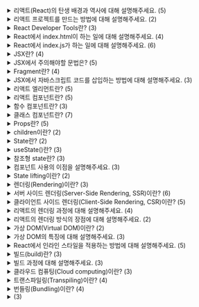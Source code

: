 <details>
<summary>리액트(React)의 탄생 배경과 역사에 대해 설명해주세요. (5)</summary>
<br>

- React의 탄생 배경은 Facebook이 직면한 문제에서 시작됩니다. Facebook은 커다란 규모의 복잡한 웹 애플리케이션을 유지보수하고 개발하는데 어려움을 겪고 있었습니다. 그러한 문제 중에서도 가장 큰 문제 중 하나는 자주 일어나는 UI 변경으로 인한 성능 저하와 유지보수성의 어려움이었습니다.
- 이러한 문제를 해결하기 위해 Facebook에서는 더 나은 방법을 찾기 위해 여러 가지 실험을 진행했습니다. 그 중에서도 React는 Jordan Walke라는 개발자가 2011년에 시작한 프로젝트였습니다. React는 JavaScript 라이브러리로, 가상 DOM(Virtual DOM) 개념을 도입하여 성능을 개선하고, 컴포넌트라는 개념을 도입하여 UI 코드를 모듈화하고 재사용성을 높였습니다.
- React는 초기 버전에서는 Facebook에서 사용하기 위해 개발되었으며, 2013년에 5월에 오픈 소스로 최초로 공개되었습니다. 그 후 React는 계속해서 발전하면서 다양한 기능과 개선 사항이 추가되었고, 2015년 Facebook에서 React Native라는 모바일 애플리케이션을 위한 새로운 크로스플랫폼 프레임워크도 출시했습니다.
- React의 등장으로 인해 UI 코드의 개발과 유지보수가 쉬워졌고, 성능 또한 향상되어 대규모 웹 애플리케이션을 개발할 수 있게 되었습니다. 이로 인해 React는 현재까지도 많은 개발자들에게 사랑받고 있으며, 대규모 웹 애플리케이션의 개발에서는 필수적인 기술 중 하나입니다.
- React는 지속적으로 개발이 이루어지고 있으며, 현재는 React 18 버전이 개발 중에 있습니다. React의 생태계는 매우 다양하며, React를 기반으로 한 다양한 라이브러리와 프레임워크가 존재합니다.
</details>

<details>
<summary>리액트 프로젝트를 만드는 방법에 대해 설명해주세요. (2)</summary>
<br>

1. Create React App(CRA) 사용하기
    - Create React App(CRA)은 리액트 앱을 빠르게 만들기 위한 공식 도구입니다.
    - CRA를 사용하면, 초기 세팅을 자동으로 생성하고, 빠르게 리액트 앱을 만들 수 있습니다.
    - 아래는 CRA를 사용하여 리액트 앱을 만드는 방법입니다.

      1. Node.js를 설치합니다.

      2. 터미널에서 다음 명령어를 실행합니다.

        ```console
        npx create-react-app my-app
        ```

      3. 생성된 앱 폴더로 이동하여 개발모드를 실행합니다.

        ```kotlin
        cd my-app
        npm start
        ```

2. 수동으로 세팅하기
    - 아래는 수동으로 리액트 앱을 만드는 방법입니다.

      1. Node.js를 설치합니다.

      2. 리액트 프로젝트에 필요한 패키지를 설치합니다.
        ```kotlin
        npm init -y
        npm install react react-dom
        npm install -D webpack webpack-cli webpack-dev-server html-webpack-plugin babel-loader @babel/core @babel/preset-env @babel/preset-react
        ```

      3. 프로젝트 디렉토리에 다음과 같은 파일들을 생성합니다.

        ```bash
        /public/index.html
        /src/index.js
        /webpack.config.js
        /.babelrc
        ```

      4. 생성한 파일들을 수정하여 리액트 앱을 만듭니다.

        ```jsx
        // index.html
        <!DOCTYPE html>
        <html>
        <head>
          <meta charset="UTF-8">
          <title>My React App</title>
        </head>
        <body>
          <div id="root"></div>
          <script src="dist/bundle.js"></script>
        </body>
        </html>

        // index.js
        import React from 'react';
        import ReactDOM from 'react-dom';
        import App from './App';

        ReactDOM.render(<App />, document.getElementById('root'));
        ```

</details>

<details>
<summary>React Developer Tools란? (3)</summary>
<br>

- React Developer Tools는 React 애플리케이션의 디버깅 및 프로파일링을 도와주는 크롬 확장 프로그램입니다.
- React Developer Tools를 사용하면 React 구성 요소 트리와 해당 구성 요소의 속성 및 상태를 시각적으로 볼 수 있습니다.
- React Developer Tools를 사용하면 React 애플리케이션의 성능을 프로파일링하여 느린 부분을 파악하고 최적화할 수 있습니다.
</details>

<details>
<summary>React에서 index.html이 하는 일에 대해 설명해주세요. (4)</summary>
<br>

- React 애플리케이션이 실행될 때 웹 브라우저에서 가장 먼저 실행되는 파일입니다.
- `public` 디렉토리에 있어야 합니다.
- React 애플리케이션이 렌더링될 때 사용되는 루트 요소(root element)를 포함합니다.
- React 애플리케이션에서는 일반적으로 index.html 파일이 동적으로 생성된 JavaScript 파일을 로드하고 실행하기 위해 사용됩니다.
</details>

<details>
<summary>React에서 index.js가 하는 일에 대해 설명해주세요. (6)</summary>
<br>

- React 애플리케이션의 시작점(Entry point)으로, 컴포넌트들을 불러오고 렌더링하는 역할을 담당합니다.
- 일반적으로 src 디렉토리에 위치합니다.
- React 17부터는 React를 import하지 않고도 JSX 문법을 사용할 수 있도록 변경되었습니다.
- `createRoot()` 이 메소드는 React 18에서 추가된 새로운 API 중 하나이며, ReactDOM 패키지의 일부입니다. 이 메소드는 React 애플리케이션의 루트 엘리먼트를 선택하고, 이를 관리할 Root 객체를 리턴합니다.
- `render()` Root 객체의 렌더 메소드를 호출하여 JSX를 사용하여 작성된 엘리먼트를 렌더링합니다.
- 이전 버전의 React에서는 `createRoot()` 메소드 대신에 `ReactDOM.render()` 메소드를 사용하여 렌더링을 처리했었습니다.
</details>

<details>
<summary>JSX란? (4)</summary>
<br>

- JSX는 JavaScript Syntax Extension, JavaScript XML의 약자로, JavaScript를 확장한 문법입니다.
- JSX는 JavaScript와 유사한 XML 형태의 문법을 사용하여 UI 컴포넌트를 정의하고 렌더링할 수 있습니다.
- React에서 UI 컴포넌트를 작성할 때 사용되는 기술입니다.
- JSX를 사용하면 HTML과 비슷한 구문으로 React 컴포넌트를 작성할 수 있으며, 가독성이 좋고 개발 생산성을 향상시킬 수 있습니다.
</details>

<details>
<summary>JSX에서 주의해야할 문법은? (5)</summary>
<br>

- `Self-closing tag`
  - JSX에서는 일반적인 HTML과 달리, self-closing 태그를 사용할 때 '/'를 생략할 수 없습니다.
- `camelCase attribute name`
  - JSX에서는 속성명을 camelCase 형태로 작성해야 합니다.
  - 예시
    - `onClick`
    - `onBlur`
    - `onFocus`
    - `onMouseDown`
    - `onMouseOver`
    - `tabIndex`
  - 예외적으로 HTML에서 비표준 속성을 다룰 때 활용하는 `data-*` 속성은 camelCase가 아니라 기존의 HTML 문법 그대로 작성해야 합니다.
- `htmlFor`
  - JSX에서는 for 속성이 예약어이기 때문에 for 대신 htmlFor 속성을 사용해야 합니다.
- `className`
  - JSX에서는 class 속성이 예약어이기 때문에 class 대신 className 속성을 사용해야 합니다.
- `style attribute`
  - HTML에서는 스타일 속성을 문자열 형태로 지정할 수 있지만, JSX에서는 JavaScript 객체 형태로 스타일을 정의해야 합니다.
  - 예를 들어, `<div style="color: red;"></div>` 대신 `<div style={{ color: "red" }}></div>`와 같이 작성해야 합니다.
</details>

<details>
<summary>Fragment란? (4)</summary>
<br>
    
- JSX에서 여러 요소를 렌더링하려면, 이를 하나의 컨테이너 요소로 감싸주어야 합니다.
- 이때, 불필요한 div 태그를 사용하지 않기 위해 Fragment를 사용할 수 있습니다.
- Fragment는 빈 태그로, `<>` `</>`와 같이 작성합니다.
- `react`에서 `{ Fragment }`를 import해서 `<Fragment>` `</Fragment>`와 같이 작성할 수도 있습니다.
</details>

<details>
<summary>JSX에서 자바스크립트 코드를 삽입하는 방법에 대해 설명해주세요. (3)</summary>
<br>

- JSX에서 자바스크립트 코드를 삽입할 때는 중괄호({})를 사용합니다.
- 중괄호 안에는 유효한 자바스크립트 표현식을 작성해야 합니다.
- 중괄호 안에는 if문, for문 또는 함수 선언과 같은 자바스크립트의 문장은 사용할 수 없습니다.
</details>

<details>
<summary>리액트 엘리먼트란? (5)</summary>
<br>

- 리액트 엘리먼트(React element)는 React에서 UI를 표현하는 가장 작은 단위입니다.
- 리액트 엘리먼트는 일반적으로 JSX 문법을 사용하여 작성됩니다.
- 리액트 엘리먼트는 JavaScript 객체입니다.
- 각 엘리먼트는 해당 엘리먼트의 타입(type), 속성(props), 자식 엘리먼트(children)를 포함합니다.
- 예시
    ```jsx
    const element = <h1>Hello, world!</h1>;
    ```
</details>

<details>
<summary>리액트 컴포넌트란? (5)</summary>
<br>

- 리액트 컴포넌트(React component)는 UI를 작은 단위로 나누어서 재사용 가능한 코드로 만드는 방법입니다.
- 리액트 컴포넌트는 JSX 문법으로 만든 리액트 엘리먼트를 리턴해야 합니다.
- 리액트 컴포넌트는 UI의 각 부분을 캡슐화하고, 각각의 부분을 독립적으로 개발, 테스트, 유지보수할 수 있도록 도와줍니다.
- 리액트 컴포넌트의 이름의 첫 글자는 대문자로 작성해야 합니다.
- 리액트 컴포넌트는 함수 컴포넌트와 클래스 컴포넌트로 구현할 수 있습니다.
</details>

<details>
<summary>함수 컴포넌트란? (3)</summary>
<br>

- 함수 컴포넌트(function component)는 입력(props)을 받아서 UI를 리턴하는 함수로 정의되는 리액트 컴포넌트입니다.
- 함수 컴포넌트는 HTML의 커스텀 태그처럼 활용할 수 있습니다.
- 예시
```jsx
function my_func(props) {
  return reactComponent;
}
```
</details>

<details>
<summary>클래스 컴포넌트란? (7)</summary>
<br>

- 클래스 컴포넌트(class component)는 `React.Component` 클래스를 상속하여 정의되는 리액트 컴포넌트입니다.
- 클래스 컴포넌트는 상태(state)나 라이프사이클(lifecycle) 메소드를 사용할 수 있으며, 다양한 메소드를 구현하여 컴포넌트의 동작을 제어할 수 있습니다.
- 클래스 컴포넌트는 `render()` 메소드를 반드시 구현해야 합니다.
- `render()` 메소드는 컴포넌트의 UI를 반환하는 함수입니다.
- 클래스 컴포넌트에서 상태(state)를 사용하려면, `constructor()` 메소드에서 this.state 객체를 초기화하고, `setState()` 메소드를 사용하여 상태를 업데이트해야 합니다.
- `setState()` 메소드를 호출하면 React는 상태를 변경하고, `render()` 메소드를 호출하여 UI를 업데이트합니다.
- 예시
    ```jsx
    class Counter extends React.Component {
      constructor(props) {
        super(props);
        this.state = { count: 0 };
      }

      handleClick() {
        this.setState({ count: this.state.count + 1 });
      }

      render() {
        return (
          <div>
            <div>Count: {this.state.count}</div>
            <button onClick={() => this.handleClick()}>Click me</button>
          </div>
        );
      }
    }
    ```
</details>

<details>
<summary>Props란? (5)</summary>
<br>

- 리액트에서 Props(Properties)는 부모 컴포넌트로부터 자식 컴포넌트로 전달되는 데이터를 말합니다.
- Props는 읽기 전용(read-only)이며, 자식 컴포넌트에서 변경할 수 없습니다.
- Props는 객체 형태로 전달되며, 자식 컴포넌트에서는 Props를 파라미터로 받아와 사용할 수 있습니다. 이 때 `destructuring`을 활용할 수 있습니다.
- 클래스 컴포넌트에서는 this.props를 사용하여 Props를 받아올 수 있습니다.
- 예시 (`destructuring`, `default parameter` 사용)
    ```jsx
    // src/Dice.js
    import ...

    const DICE_IMAGES = {
      blue: [diceBlue01, diceBlue02, diceBlue03, diceBlue04, diceBlue05, diceBlue06],
      red: [diceRed01, diceRed02, diceRed03, diceRed04, diceRed05, diceRed06],
    };

    function Dice({ color = 'blue', num = 1 }) {
      const src = DICE_IMAGES[color][num - 1];
      const alt = `${color} ${num}`;
      return <img src={src} alt={alt} />;
    }

    export default Dice;
    ```
</details>

<details>
<summary>children이란? (2)</summary>
<br>

- 리액트 컴포넌트 태그 사이에 내용을 보여주는 props 속성입니다.
- 자식 컴포넌트에서 `props.children`으로 접근할 수 있습니다.
</details>

<details>
<summary>State란? (2)</summary>
<br>

- React 컴포넌트에서 관리되는 객체로, 클래스 컴포넌트의 상태를 저장하고 변경할 수 있는 데이터입니다.
- React state는 setState() 메소드를 사용하여 업데이트됩니다. setState() 메소드를 호출하면 react는 컴포넌트를 다시 렌더링하고 변경된 state를 적용합니다.
</details>

<details>
<summary>useState()란? (3)</summary>
<br>

- `useState()`는 React Hooks API에서 제공하는 함수 중 하나로, 함수형 컴포넌트에서도 state를 사용할 수 있게 해줍니다.
- `useState()` 함수는 배열을 반환하며, 첫 번째 요소는 현재 상태 값이고, 두 번째 요소는 해당 상태 값을 업데이트하고 컴포넌트를 다시 렌더링하는 setter 함수입니다.
- `useState()`의 파라미터는 현재 상태 값의 초기값을 저장합니다.
</details>

<details>
<summary>참조형 state란? (3)</summary>
<br>

- 참조형 state는 객체, 배열, 클래스 등의 참조형 타입을 저장한 state입니다.
- 참조형 state의 setter 함수에 내부 값만 변경한 state를 전달할 경우, 참조하는 주소 값이 변경되지는 않기 때문에 react가 컴포넌트를 다시 렌더링하지는 않습니다.
- 간단하게 `...object` spread 문법으로 복사한 참조형 state를 setter 함수에 전달해서 해결할 수 있다.
  - spread 연산자를 사용한 객체 복사는 깊은 복사가 아니기 때문에, 객체 안의 객체가 있을 경우에 같은 문제가 발생할 수 있다.
  - 이 때에는 `Lodash`나 `Immer`같은 라이브러리를 사용하거나, `JSON.stringify()`와 `JSON.parse()` 함수를 이용하여 객체를 문자열로 변환한 후 다시 객체로 변환하는 방법, 또는 재귀 함수를 이용한 깊은 복사를 하여 해결할 수 있다.
</details>

<details>
<summary>컴포넌트 사용의 이점을 설명해주세요. (3)</summary>
<br>

- 반복적인 개발이 줄어듭니다.
- 오류를 고치기 쉽습니다.
- 일을 쉽게 나눌 수 있습니다.
</details>

<details>
<summary>State lifting이란? (2)</summary>
<br>

- React에서 `state lifting`은 부모 컴포넌트로부터 자식 컴포넌트로 상태를 전달하고 업데이트하는 기술입니다.
- 부모 컴포넌트가 자식 컴포넌트의 상태를 업데이트하면, 이를 사용하는 모든 하위 컴포넌트가 자동으로 업데이트되므로 코드의 일관성과 유지보수성을 높일 수 있습니다.
</details>

<details>
<summary>렌더링(Rendering)이란? (3)</summary>
<br>

- 컴퓨터 그래픽스에서 모델링된 데이터를 시각적으로 표현하는 과정입니다.
- 웹 개발에서는 브라우저에 HTML, CSS, JavaScript 등의 웹 문서를 표시하기 위한 과정을 말합니다.
- 웹 페이지가 브라우저에 표시되기 위해서는 HTML 문서가 브라우저에서 파싱되고, CSS 스타일이 적용되며, JavaScript 코드가 실행되어야 합니다. 이러한 과정을 거쳐 브라우저가 화면에 웹 페이지를 렌더링합니다.
</details>

<details>
<summary>서버 사이드 렌더링(Server-Side Rendering, SSR)이란? (6)</summary>
<br>

- 웹 서버에서 HTML 코드를 생성하여 클라이언트에게 전송하는 방식입니다.
- 서버 사이드 렌더링을 구현하려면 서버에서 웹 페이지를 동적으로 생성해야 합니다.
- 서버 사이드 렌더링은 초기 로딩 속도를 빠르게 하고, 검색 엔진 최적화(SEO)에 유리합니다.
- 서버 사이드 렌더링은 초기 로딩 속도를 빠르게 하기 위해 SPA(Single-Page Application)에서도 사용될 수 있습니다.
- SPA에서는 일반적으로 CSR 방식을 사용하지만, 초기 로딩 속도를 빠르게 하기 위해 SSR을 사용하는 방법도 있습니다.
- React 프레임워크에서는 서버 측에서 `ReactDOMServer.renderToString()` 메소드를 사용하여 리액트 컴포넌트를 렌더링할 수 있습니다. 이를 통해 서버에서 생성된 HTML 코드를 클라이언트에 전달하면 클라이언트는 이를 그대로 사용할 수 있습니다.
</details>

<details>
<summary>클라이언트 사이드 렌더링(Client-Side Rendering, CSR)이란? (5)</summary>
<br>

- 웹 브라우저에서 JavaScript를 사용하여 HTML 코드를 동적으로 생성하는 방식입니다.
- React, Angular, Vue.js 등의 프론트엔드 프레임워크는 CSR 방식을 사용합니다.
- CSR 방식은 SPA(Single-Page Application)에서 많이 사용됩니다.
- SPA에서는 모든 컨텐츠가 하나의 페이지에서 로드되므로, 초기 로딩 속도가 느리더라도 한 번 로딩되면 나머지 페이지 전환 시간이 매우 빠릅니다.
- CSR 방식에서는 서버에서 단순히 JSON 데이터만 전송하므로, 서버 측에서도 부하를 줄일 수 있습니다.
</details>

<details>
<summary>리액트의 렌더링 과정에 대해 설명해주세요. (4)</summary>
<br>

1. 컴포넌트가 렌더링될 때, React는 해당 컴포넌트의 가상 DOM을 생성합니다. 이 가상 DOM은 React 요소(React element)와 컴포넌트의 상태(state) 및 속성(props) 정보를 포함합니다.
2. 생성된 가상 DOM은 이전에 렌더링된 가상 DOM과 비교됩니다. 이를 위해 React는 이전 가상 DOM과 현재 가상 DOM을 비교하여 변경된 부분을 파악합니다. 이 과정을 "재조정(reconciliation)"이라고 합니다.
3. 변경된 부분을 파악한 후, React는 이전 가상 DOM과 현재 가상 DOM 간의 차이를 최소화하기 위해 최소한의 업데이트만 수행합니다. 이를 "미세조정(optimization)"이라고 합니다.
4. 변경된 부분만 실제 DOM에 반영됩니다.
</details>

<details>
<summary>리액트의 렌더링 방식의 장점에 대해 설명해주세요. (2)</summary>
<br>

- 리액트는 필요한 최소한의 업데이트만 수행하면서도 빠르고 효율적인 렌더링을 구현할 수 있습니다.
- 리액트는 상태(state)나 속성(props)이 변경될 때마다 자동으로 렌더링을 수행하므로, 개발자가 직접 DOM 조작을 수행할 필요가 없습니다. 이는 코드의 가독성과 유지보수성을 높여줍니다.
</details>

<details>
<summary>가상 DOM(Virtual DOM)이란? (2)</summary>
<br>

- Virtual DOM은 React에서 사용되는 가상의 DOM 객체 모델입니다.
- 실제 DOM은 브라우저에서 웹 페이지를 표시하기 위해 생성되는 객체 모델로, HTML 문서의 구조와 내용을 나타냅니다. 이에 반해, Virtual DOM은 React의 컴포넌트 구조와 상태를 나타내는 객체 모델로, 브라우저 상에 존재하지 않습니다.
</details>

<details>
<summary>가상 DOM의 특징에 대해 설명해주세요. (3)</summary>
<br>

- 성능 개선: Virtual DOM은 실제 DOM과는 별도로 존재하므로, 변경이 발생했을 때 전체 DOM을 다시 그리는 것이 아니라, 변경된 부분만 업데이트하여 성능을 개선할 수 있습니다.
- 브라우저 독립성: Virtual DOM은 브라우저에 종속되지 않기 때문에, 서버에서도 렌더링이 가능합니다. 이는 검색 엔진 최적화(SEO)에 유리하며, 초기 로딩 속도를 높일 수 있습니다.
- 개발 생산성 향상: Virtual DOM은 컴포넌트 단위로 작성할 수 있으므로, 코드의 가독성과 유지보수성을 높여줍니다.
</details>

<details>
<summary>React에서 인라인 스타일을 적용하는 방법에 대해 설명해주세요. (5)</summary>
<br>

- `<button style={style} />` 형식으로 인라인 스타일을 적용할 수 있습니다.
- 중괄호 안에 들어갈 `style`은 객체 형태로 스타일 정보를 전달해야 합니다.
- `style` 안의 property name은 camelCase로 작성해야하고, property value는 문자열로 작성해야 합니다.
- 객체 내에서 spread 문법을 활용할 수도 있습니다.
- 예시
    ```jsx
    const baseButtonStyle = {
      padding: '14px 27px',
      outline: 'none',
      cursor: 'pointer',
      borderRadius: '9999px',
      fontSize: '17px',
    };

    const blueButtonStyle = {
      ...baseButtonStyle,
      border: 'solid 1px #7090ff',
      color: '#7090ff',
      backgroundColor: 'rgba(0, 89, 255, 0.2)',
    };

    const redButtonStyle = {
      ...baseButtonStyle,
      border: 'solid 1px #ff4664',
      color: '#ff4664',
      backgroundColor: 'rgba(255, 78, 78, 0.2)',
    };
    ```
</details>

<details>
<summary>빌드(build)란? (3)</summary>
<br>

- 빌드는 소스 코드를 처리하여 애플리케이션을 구동하기 위한 최적화된 정적 파일을 생성하는 과정을 말합니다.
- React 애플리케이션을 배포할 때는, 빌드된 파일들을 웹 서버에 호스팅하여 사용자들이 접근할 수 있도록 합니다.
- 빌드된 파일은 개발 환경에서 실행하는 경우에 비해 더 빠르게 로딩되며, 애플리케이션의 성능과 안정성을 향상시킬 수 있습니다.
</details>

<details>
<summary>빌드 과정에 대해 설명해주세요. (3)</summary>
<br>

1. 코드 번들링(code bundling): 애플리케이션에 사용된 모든 JavaScript, CSS, 이미지 등의 파일들을 번들(bundle)로 묶어줍니다. 번들링을 하면 파일 요청 수를 줄여서 초기 로딩 속도를 개선할 수 있습니다.
2. 최적화: 코드를 최적화하여 파일 크기를 줄이고, 불필요한 코드를 제거합니다. 이를 통해 애플리케이션의 로딩 속도를 개선할 수 있습니다.
3. 소스 맵 생성: 소스 맵(Source Map)은 빌드된 파일과 원본 소스 코드 간의 대응 관계를 정의한 맵 파일입니다. 디버깅 시 원본 소스 코드에서 오류를 확인할 수 있도록 도와줍니다.
</details>

<details>
<summary>클라우드 컴퓨팅(Cloud computing)이란? (3)</summary>
<br>

- 인터넷을 통해 컴퓨팅 서비스를 제공하는 기술입니다.
- IaaS(Infrastructure as a Service), PaaS(Platform as a Service), SaaS(Software as a Service) 등의 다양한 서비스 모델을 제공합니다.
- Amazon Web Services(AWS), Microsoft Azure, Google Cloud Platform(GCP), Heroku, IBM Cloud, Oracle Cloud, Alibaba Cloud, Naver Cloud Platform 등의 클라우드 서비스 제공업체가 있습니다.
</details>

<details>
<summary>트랜스파일링(Transpiling)이란? (4)</summary>
<br>

- 트랜스파일링(Transpiling)은 하나의 프로그래밍 언어로 작성된 코드를 다른 프로그래밍 언어로 변환하는 것을 말합니다.
- 트랜스파일링은 주로 최신 문법을 지원하지 않는 브라우저에서도 실행 가능한 코드로 변환하기 위해 사용됩니다.
- 트랜스파일링을 위해서는 대표적으로 Babel이라는 도구를 사용합니다.
  - Babel은 ES6+ 자바스크립트 코드를 ES5 이하 버전의 자바스크립트 코드로 변환하는 기능뿐만 아니라, 다양한 플러그인을 제공하여 코드의 특정 기능을 지원하지 않는 브라우저에서도 동작할 수 있는 코드로 변환하는 작업을 수행합니다.
</details>

<details>
<summary>번들링(Bundling)이란? (4)</summary>
<br>

- 번들링(Bundling)은 여러 개의 파일들을 하나의 파일로 묶는 작업을 말합니다.
- 번들링을 하면 파일 요청 수와 파일 크기가 줄어들어 웹 페이지 로딩 속도가 빨라지는 장점이 있습니다.
- 번들링을 통해 개발자는 여러 개의 파일로 작업하는 대신 하나의 번들 파일로 작업할 수 있으며, 번들링된 파일을 웹 페이지에 삽입하여 사용할 수 있습니다.
- 번들링 도구로는 webpack, Parcel, Rollup 등이 있으며, 이들 도구는 여러 모듈들을 하나의 번들 파일로 묶어주는 역할을 합니다.
</details>

<details>
<summary> (3)</summary>
<br>

- 
</details>
